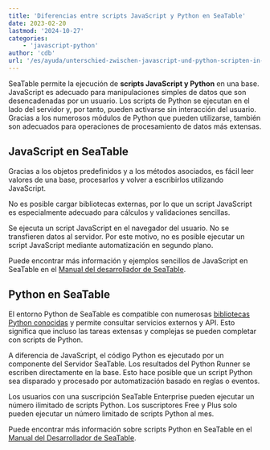 ```yaml
---
title: 'Diferencias entre scripts JavaScript y Python en SeaTable'
date: 2023-02-20
lastmod: '2024-10-27'
categories:
    - 'javascript-python'
author: 'cdb'
url: '/es/ayuda/unterschied-zwischen-javascript-und-python-scripten-in-seatable'
---
```


SeaTable permite la ejecución de **scripts JavaScript y Python** en una base. JavaScript es adecuado para manipulaciones simples de datos que son desencadenadas por un usuario. Los scripts de Python se ejecutan en el lado del servidor y, por tanto, pueden activarse sin interacción del usuario. Gracias a los numerosos módulos de Python que pueden utilizarse, también son adecuados para operaciones de procesamiento de datos más extensas.

## JavaScript en SeaTable

Gracias a los objetos predefinidos y a los métodos asociados, es fácil leer valores de una base, procesarlos y volver a escribirlos utilizando JavaScript.

No es posible cargar bibliotecas externas, por lo que un script JavaScript es especialmente adecuado para cálculos y validaciones sencillas.

Se ejecuta un script JavaScript en el navegador del usuario. No se transfieren datos al servidor. Por este motivo, no es posible ejecutar un script JavaScript mediante automatización en segundo plano.

Puede encontrar más información y ejemplos sencillos de JavaScript en SeaTable en el [Manual del desarrollador de SeaTable](https://developer.seatable.com/scripts/javascript/basic_structure_js/).

## Python en SeaTable

El entorno Python de SeaTable es compatible con numerosas [bibliotecas Python conocidas](https://developer.seatable.com/scripts/python/common_questions/#list-of-libraries-supported-in-the-cloud-environment) y permite consultar servicios externos y API. Esto significa que incluso las tareas extensas y complejas se pueden completar con scripts de Python.

A diferencia de JavaScript, el código Python es ejecutado por un componente del Servidor SeaTable. Los resultados del Python Runner se escriben directamente en la base. Esto hace posible que un script Python sea disparado y procesado por automatización basado en reglas o eventos.

Los usuarios con una suscripción SeaTable Enterprise pueden ejecutar un número ilimitado de scripts Python. Los suscriptores Free y Plus solo pueden ejecutar un número limitado de scripts Python al mes.

Puede encontrar más información sobre scripts Python en SeaTable en el [Manual del Desarrollador de SeaTable](https://developer.seatable.com/scripts/python/basic_structure_python/).
